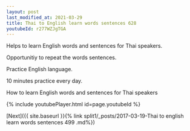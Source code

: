 ```yaml
---
layout: post
last_modified_at: 2021-03-29
title: Thai to English learn words sentences 628 
youtubeId: r277WZJgTGA
---
```

 
 
Helps to learn English words and sentences for Thai speakers.

Opportunitiy to repeat the words sentences. 

Practice English language. 
 
10 minutes practice every day. 
 
How to learn English words and sentences for Thai speakers 
 
{% include youtubePlayer.html id=page.youtubeId %}
 
 
[Next]({{ site.baseurl }}{% link  split1/_posts/2017-03-19-Thai to english learn words sentences 499 .md%})
 
